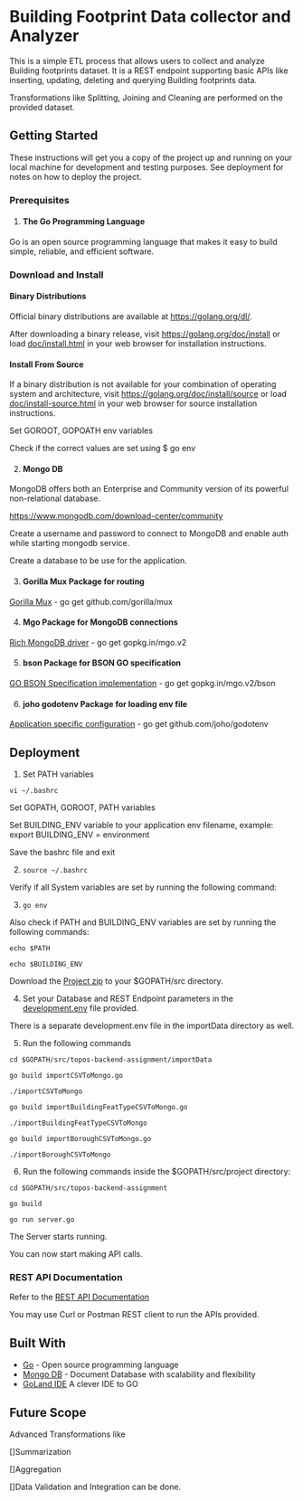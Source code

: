 # Building Footprint Data collector and Analyzer

This is a simple ETL process that allows users to collect and analyze Building footprints dataset. It is a REST endpoint supporting basic APIs like inserting, updating, deleting and querying Building footprints data.

Transformations like Splitting, Joining and Cleaning are performed on the provided dataset.

## Getting Started

These instructions will get you a copy of the project up and running on your local machine for development and testing purposes. See deployment for notes on how to deploy the project.

### Prerequisites

1. #### The Go Programming Language

Go is an open source programming language that makes it easy to build simple,
reliable, and efficient software.

### Download and Install

#### Binary Distributions

Official binary distributions are available at https://golang.org/dl/.

After downloading a binary release, visit https://golang.org/doc/install
or load [doc/install.html](./doc/install.html) in your web browser for installation
instructions.

#### Install From Source

If a binary distribution is not available for your combination of
operating system and architecture, visit
https://golang.org/doc/install/source or load [doc/install-source.html](./doc/install-source.html)
in your web browser for source installation instructions.

Set GOROOT, GOPOATH env variables

Check if the correct values are set using
$ go env

2. #### Mongo DB

MongoDB offers both an Enterprise and Community version of its powerful non-relational database. 

https://www.mongodb.com/download-center/community

Create a username and password to connect to MongoDB and enable auth while starting mongodb service.

Create a database to be use for the application.

3. #### Gorilla Mux Package for routing

[Gorilla Mux](https://github.com/gorilla/mux) - go get github.com/gorilla/mux

4. #### Mgo Package for MongoDB connections

[Rich MongoDB driver](https://gopkg.in/mgo.v2) - go get gopkg.in/mgo.v2

5. #### bson Package for BSON GO specification

[GO BSON Specification implementation](https://gopkg.in/mgo.v2/bson) - go get gopkg.in/mgo.v2/bson

6. #### joho godotenv Package for loading env file

[Application specific configuration](https://github.com/joho/godotenv) - go get github.com/joho/godotenv

## Deployment

1. Set PATH variables

``vi ~/.bashrc``

Set GOPATH, GOROOT, PATH variables

Set BUILDING_ENV variable to your application env filename, example: export BUILDING_ENV = environment

Save the bashrc file and exit

2. ``source ~/.bashrc``

Verify if all System variables are set by running the following command:

3. ``go env``

Also check if PATH and BUILDING_ENV variables are set by running the following commands:

``echo $PATH``

``echo $BUILDING_ENV``

Download the [Project zip](https://github.com/madhushripatil/topos-backend-assignment/archive/master.zip) to your $GOPATH/src directory.

4. Set your Database and REST Endpoint parameters in the [development.env](https://github.com/madhushripatil/topos-backend-assignment/blob/master/development.env) file provided.

There is a separate development.env file in the importData directory as well.

5. Run the following commands

``cd $GOPATH/src/topos-backend-assignment/importData``

``go build importCSVToMongo.go``

``./importCSVToMongo``

``go build importBuildingFeatTypeCSVToMongo.go``

``./importBuildingFeatTypeCSVToMongo``

``go build importBoroughCSVToMongo.go``

``./importBoroughCSVToMongo``

6. Run the following commands inside the $GOPATH/src/project directory:

``cd $GOPATH/src/topos-backend-assignment``

``go build``

``go run server.go``

The Server starts running.

You can now start making API calls.

### REST API Documentation

Refer to the [REST API Documentation](https://documenter.getpostman.com/view/2410794/S1EH21eE)

You may use Curl or Postman REST client to run the APIs provided.

## Built With

* [Go](https://golang.org/) - Open source programming language
* [Mongo DB](https://www.mongodb.com/what-is-mongodb) - Document Database with scalability and flexibility
* [GoLand IDE](https://www.jetbrains.com/go/?utm_expid=.qV9Irwa4SS-xPJHMhpNehw.0&utm_referrer=) A clever IDE to GO

## Future Scope

Advanced Transformations like 

[]Summarization

[]Aggregation

[]Data Validation and Integration can be done.
